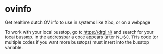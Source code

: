 # ovinfo
Get realtime dutch OV info to use in systems like Xibo, or on a webpage

To work with your local busstop, go to https://drgl.nl/ and search for your local busstop.
In the addressbar a code appears (after NL:S:). This code (or multiple codes if you want more busstops) must insert into the busstop variable.

